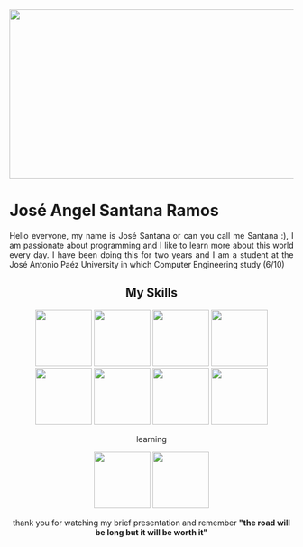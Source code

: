 <div align="Center">
  <div align="center">
    <img src="https://i.pinimg.com/originals/b0/c8/19/b0c81961153a56eab83cf03d862345af.gif" width="700px" height="300px"/>
  </div>
  <div align="Justify">
    <h1>José Angel Santana Ramos</h1>
  <p>
  Hello everyone, my name is José Santana or can you call me Santana :), I am passionate about programming and I like to learn more about this world every day. I have been   doing this for two years and I am a student at the José Antonio Paéz University in which Computer Engineering study (6/10)</p>
  </div>
  <div align="Justify">
    <h2 align="center">My Skills</h2>
    <div>
      <div align="center">
        <img src="https://i.postimg.cc/6QDwYKr2/java.png" witdh="100px" height="100px">
        <img src="https://i.postimg.cc/QCq38WR1/python-18894.png" witdh="100px" height="100px">
        <img src="https://i.ibb.co/pKKrwn3/javascript-js-icon-2048x2048-nyxvtvk0.png" witdh="100px" height="100px">
        <img src="https://i.ibb.co/0XzbYsZ/vscode-icons-file-type-light-json.png" witdh="100px" height="100px">
        <img src="https://i.ibb.co/tL1v6Jt/html-5.png" witdh="100px" height="100px">
        <img src="https://i.ibb.co/j86Drxg/css-3.png" witdh="100px" height="100px">
        <img src="https://avatars.githubusercontent.com/u/102273996?v=4" witdh="100px" height="100px">
        <img src="https://i.ibb.co/JBWfJH6/figma.png" witdh="100px" height="100px">
      </div>
    </div>
    <div align="center">
      <p>learning</p>
      <div>
        <img src="https://static-00.iconduck.com/assets.00/php-icon-256x256-oq5bc0bt.png" witdh="100" height="100">
        <img src= "https://w7.pngwing.com/pngs/747/798/png-transparent-mysql-logo-mysql-database-web-development-computer-software-dolphin-marine-mammal-animals-text-thumbnail.png" witdh= "100" height= "100">
      </div>
    </div>
    <div align="center">
      <p>thank you for watching my brief presentation and remember <b>"the road will be long but it will be worth it"</b></p>
    </div>
  </div>
</div>

